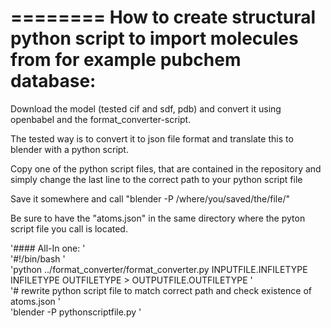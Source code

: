 ========
How to create structural python script to import molecules from for example pubchem database:
========

Download the model (tested cif and sdf, pdb) and convert it using openbabel and the format_converter-script.

The tested way is to convert it to json file format and translate this to blender with a python script.

Copy one of the python script files, that are contained in the repository and simply change the last line to the correct path to your python script file

Save it somewhere and call "blender -P /where/you/saved/the/file/"

Be sure to have the "atoms.json" in the same directory where the pyton script file you call is located.

'#### All-In one: '  
'#!/bin/bash '  
'python ../format_converter/format_converter.py INPUTFILE.INFILETYPE INFILETYPE OUTFILETYPE > OUTPUTFILE.OUTFILETYPE '  
'# rewrite python script file to match correct path and check existence of atoms.json '  
'blender -P pythonscriptfile.py '  
